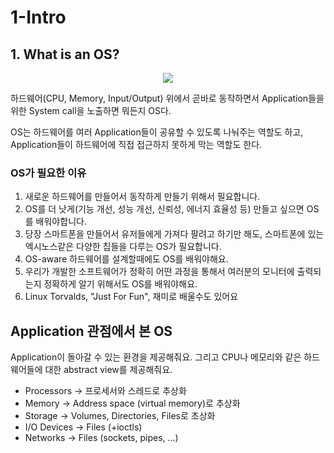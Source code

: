 # 1-Intro

## 1. What is an OS?

<p align="center"><img src="/readme_img/1-intro-whatisanOS?.png"></p>

하드웨어(CPU, Memory, Input/Output) 위에서 곧바로 동작하면서 Application들을 위한 System call을 노출하면 뭐든지 OS다.

OS는 하드웨어를 여러 Application들이 공유할 수 있도록 나눠주는 역할도 하고, Application들이 하드웨어에 직접 접근하지 못하게 막는 역할도 한다.

### OS가 필요한 이유

1. 새로운 하드웨어를 만들어서 동작하게 만들기 위해서 필요합니다.
2. OS를 더 낫게(기능 개선, 성능 개선, 신뢰성, 에너지 효율성 등) 만들고 싶으면 OS를 배워야합니다.
3. 당장 스마트폰을 만들어서 유저들에게 가져다 팔려고 하기만 해도, 스마트폰에 있는 엑시노스같은 다양한 칩들을 다루는 OS가 필요합니다.
4. OS-aware 하드웨어를 설계할때에도 OS를 배워야해요.
5. 우리가 개발한 소프트웨어가 정확히 어떤 과정을 통해서 여러분의 모니터에 출력되는지 정확하게 알기 위해서도 OS를 배워야해요.
6. Linux Torvalds, "Just For Fun", 재미로 배울수도 있어요

## Application 관점에서 본 OS

Application이 돌아갈 수 있는 환경을 제공해줘요.
그리고 CPU나 메모리와 같은 하드웨어들에 대한 abstract view를 제공해줘요.

<ul>
    <li>Processors → 프로세서와 스레드로 추상화</li>
    <li>Memory → Address space (virtual memory)로 추상화</li>
    <li>Storage → Volumes, Directories, Files로 초상화</li>
    <li>I/O Devices → Files (+ioctls)</li>
    <li>Networks → Files (sockets, pipes, ...)</li>
</ul>
